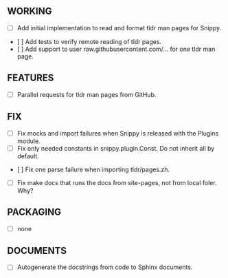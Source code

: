 ## WORKING
   - [ ] Add initial implementation to read and format tldr man pages for Snippy.
   - [ ] Add tests to verify remote reading of tldr pages.
   - [ ] Add support to user raw.githubusercontent.com/... for one tldr man page.

## FEATURES
   - [ ] Parallel requests for tldr man pages from GitHub.

## FIX
   - [ ] Fix mocks and import failures when Snippy is released with the Plugins module.
   - [ ] Fix only needed constants in snippy.plugin.Const. Do not inherit all by default.
   - [ ] Fix one parse failure when importing tldr/pages.zh.
   - [ ] Fix make docs that runs the docs from site-pages, not from local foler. Why?

## PACKAGING
   - [ ] none

## DOCUMENTS
   - [ ] Autogenerate the docstrings from code to Sphinx documents.
